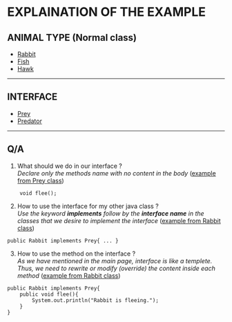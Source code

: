 # EXPLAINATION OF THE EXAMPLE
## ANIMAL TYPE (Normal class)
- [Rabbit](https://github.com/BensonNgu/java/blob/main/Java%20notes/Interface/src/Interface/Rabbit.java)
- [Fish](https://github.com/BensonNgu/java/blob/main/Java%20notes/Interface/src/Interface/Fish.java)
- [Hawk](https://github.com/BensonNgu/java/blob/main/Java%20notes/Interface/src/Interface/Hawk.java)
---
## INTERFACE
- [Prey](https://github.com/BensonNgu/java/blob/main/Java%20notes/Interface/src/Interface/Prey.java)
- [Predator](https://github.com/BensonNgu/java/blob/main/Java%20notes/Interface/src/Interface/Predator.java)


---
## Q/A
1. What should we do in our interface ?  
*Declare only the methods name with no content in the body* ([example from Prey class](https://github.com/BensonNgu/java/blob/main/Java%20notes/Interface/src/Interface/Prey.java))

```
    void flee();  
```

2. How to use the interface for my other java class ?  
*Use the keyword **implements** follow by the **interface name** in the classes that we desire to implement the interface* ([example from Rabbit class](https://github.com/BensonNgu/java/blob/main/Java%20notes/Interface/src/Interface/Rabbit.java))
```
public Rabbit implements Prey{ ... }
```

3. How to use the method on the interface ?  
*As we have mentioned in the main page, interface is like a templete. Thus, we need to rewrite or modify (override) the content inside each method* ([example from Rabbit class](https://github.com/BensonNgu/java/blob/main/Java%20notes/Interface/src/Interface/Rabbit.java))
```
public Rabbit implements Prey{
    public void flee(){
        System.out.println("Rabbit is fleeing.");
    }
}
```  

